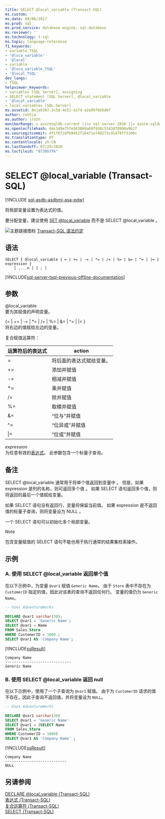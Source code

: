 ```yaml
---
title: SELECT @local_variable (Transact-SQL)
ms.custom: ''
ms.date: 09/06/2017
ms.prod: sql
ms.prod_service: database-engine, sql-database
ms.reviewer: ''
ms.technology: t-sql
ms.topic: language-reference
f1_keywords:
- variable_TSQL
- '@loca_variable'
- '@local'
- variable
- '@loca_variable_TSQL'
- '@local_TSQL'
dev_langs:
- TSQL
helpviewer_keywords:
- variables [SQL Server], assigning
- SELECT statement [SQL Server], @local_variable
- '@local_variable'
- local variables [SQL Server]
ms.assetid: 8e1a9387-2c5d-4e51-a1fd-a2a95f026d6f
author: rothja
ms.author: jroth
monikerRange: = azuresqldb-current ||>= sql-server-2016 ||= azure-sqldw-latest||>= sql-server-linux-2017||= sqlallproducts-allversions
ms.openlocfilehash: dac349e757e563068a69f938c5343df8998a9b1f
ms.sourcegitcommit: df1f0f2dfb9452f16471e740273cd1478ff3100c
ms.translationtype: HT
ms.contentlocale: zh-CN
ms.lasthandoff: 07/29/2020
ms.locfileid: "87395776"
---
```

# <a name="select-local_variable-transact-sql"></a>SELECT @local_variable (Transact-SQL)

[!INCLUDE [sql-asdb-asdbmi-asa-pdw](../../includes/applies-to-version/sql-asdb-asdbmi-asa.md)]

  将局部变量设置为表达式的值。  
  
 要分配变量，建议使用 [SET @local_variable](../../t-sql/language-elements/set-local-variable-transact-sql.md) 而不是 SELECT @local_variable  。  
  
 ![主题链接图标](../../database-engine/configure-windows/media/topic-link.gif "“主题链接”图标") [Transact-SQL 语法约定](../../t-sql/language-elements/transact-sql-syntax-conventions-transact-sql.md)  
  
## <a name="syntax"></a>语法  
  
```syntaxsql
SELECT { @local_variable { = | += | -= | *= | /= | %= | &= | ^= | |= } expression } 
    [ ,...n ] [ ; ]  
```  
  
[!INCLUDE[sql-server-tsql-previous-offline-documentation](../../includes/sql-server-tsql-previous-offline-documentation.md)]

## <a name="arguments"></a>参数

@local_variable  
 要为其赋值的声明变量。  
  
{= \| += \| -= \| \*= \| /= \| %= \| &= \| ^= \| \|= }  
将右边的值赋给左边的变量。  
  
复合赋值运算符：  

| 运算符后的表达式 | action |  
| -------- | ------ |  
| = | 将后面的表达式赋给变量。 |  
| += | 添加并赋值 |  
| -= | 相减并赋值 |  
| \*= | 乘并赋值 |  
| /= | 除并赋值 |  
| %= | 取模并赋值 |  
| &= | “位与”并赋值 |  
| ^= | “位异或”并赋值 |  
| \|= | “位或”并赋值 |  

*expression*  
为任意有效的[表达式](../../t-sql/language-elements/expressions-transact-sql.md)。 此参数包含一个标量子查询。  

## <a name="remarks"></a>备注

SELECT @local_variable 通常用于将单个值返回到变量中  。 但是，如果 expression 是列的名称，则可返回多个值  。 如果 SELECT 语句返回多个值，则将返回的最后一个值赋给变量。  

如果 SELECT 语句没有返回行，变量将保留当前值。 如果 expression 是不返回值的标量子查询，则将变量设为 NULL  。  

一个 SELECT 语句可以初始化多个局部变量。  

> [!NOTE]
> 包含变量赋值的 SELECT 语句不能也用于执行通常的结果集检索操作。  
  
## <a name="examples"></a>示例  
  
### <a name="a-use-select-local_variable-to-return-a-single-value"></a>A. 使用 SELECT @local_variable 返回单个值  
 在以下示例中，为变量 `@var1` 赋值 `Generic Name`。 由于 `Store` 表中不存在为 `CustomerID` 指定的值，因此对该表的查询不返回任何行。 变量的值仍为 `Generic Name`。  
  
```sql  
-- Uses AdventureWorks    
  
DECLARE @var1 varchar(30);         
SELECT @var1 = 'Generic Name';         
SELECT @var1 = Name         
FROM Sales.Store         
WHERE CustomerID = 1000 ;        
SELECT @var1 AS 'Company Name';  
```  
  
 [!INCLUDE[ssResult](../../includes/ssresult-md.md)]  
  
 ```
 Company Name  
 ------------------------------  
 Generic Name  
 ```  
  
### <a name="b-use-select-local_variable-to-return-null"></a>B. 使用 SELECT @local_variable 返回 null  
 在以下示例中，使用了一个子查询为 `@var1` 赋值。 由于为 `CustomerID` 请求的值不存在，因此子查询不返回值，并将变量设为 `NULL`。  
  
```sql  
-- Uses AdventureWorks  
  
DECLARE @var1 varchar(30)   
SELECT @var1 = 'Generic Name'   
SELECT @var1 = (SELECT Name   
FROM Sales.Store   
WHERE CustomerID = 1000)   
SELECT @var1 AS 'Company Name' ;  
```  
  
 [!INCLUDE[ssResult](../../includes/ssresult-md.md)]  
  
```
Company Name  
----------------------------  
NULL  
```  
  
## <a name="see-also"></a>另请参阅  
 [DECLARE @local_variable (Transact-SQL)](../../t-sql/language-elements/declare-local-variable-transact-sql.md)   
 [表达式 (Transact-SQL)](../../t-sql/language-elements/expressions-transact-sql.md)   
 [复合运算符 (Transact-SQL)](../../t-sql/language-elements/compound-operators-transact-sql.md)   
 [SELECT (Transact-SQL)](../../t-sql/queries/select-transact-sql.md)  

